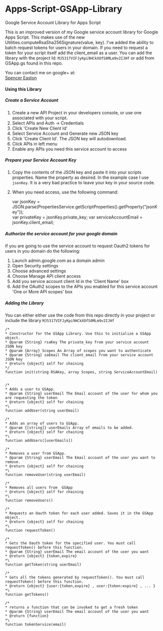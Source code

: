 # Apps-Script-GSApp-Library
Google Service Account Library for Apps Script

This is an improved version of my Google service account library for Google Apps Script. This makes use of the new Utilities.computeRsaSha256Signature(value, key).  I've added the ability to batch request tokens for users in your domain. If you need to request a token for your script itself add the client_email as a user.  You can add the library with the project Id: `MJ5317VIFJyKpi9HCkXOfS0MLm9v2IJHf` or add from GSApp.gs found in this repo. 

You can contact me on google+ at:  
[Spencer Easton](https://plus.google.com/+SpencerEastonCCS)  

#### Using this Library  
##### Create a Service Account
1) Create a new API Project in your developers console, or use one associated with your script.   
2) Select APIs and Auth -> Credentials  
3) Click 'Create New Client Id'  
4) Select Service Account and Generate new JSON key  
5) Click 'Create Client Id'. The JSON key will autodownload.  
6) Click APIs in left menu  
7) Enable any APIs you need this service account to access  

##### Prepare your Service Account Key  
1) Copy the contents of the JSON key and paste it into your scripts properties. Name the property as desired. In the example case I use `jsonKey`. It is a very bad practice to leave your key in your source code.  
2) When you need access, use the following command:  

    var jsonKey = JSON.parse(PropertiesService.getScriptProperties().getProperty("jsonKey"));  
    var privateKey = jsonKey.private_key;
    var serviceAccountEmail = jsonKey.client_email; 


  
##### Authorize the service account for your google domain  
If you are going to use the service account to request Oauth2 tokens for users in you domain do the following:  
 1) Launch admin.google.com as a domain admin  
 2) Open Security settings  
 3) Choose advanced settings  
 4) Choose Manage API client access  
 5) Add you service account client Id in the 'Client Name' box  
 6) Add the OAuth2 scopes to the APIs you enabled for this service account 'One or More API scopes' box  
   
   
##### Adding the Library  
You can either either use the code from this repo directly in your project or include the library `MJ5317VIFJyKpi9HCkXOfS0MLm9v2IJHf`
  
    
    /*  
    * Constructor for the GSApp Library. Use this to initialize a GSApp object.   
    * @param {String} rsaKey The private_key from your service account JSON key  
    * @param {Array} Scopes An Array of scopes you want to authenticate    
    * @param {String} saEmail The client_email from your service account JSON key    
    * @return {object} self for chaining  
    */  
    function init(string RSAKey, array Scopes, string ServiceAccountEmail)   
    
      
    /*  
    * Adds a user to GSApp.  
    * @param {String} userEmail The Email account of the user for whom you are requesting the token  
    * @return {object} self for chaining  
    *\  
    function addUser(string userEmail)   
    
    /*  
    * Adds an array of users to GSApp.  
    * @param {[string]} userEmails Array of emails to be added.  
    * @return {object} self for chaining  
    *\  
    function addUsers([userEmails])
    
    /*  
    * Removes a user from GSApp.    
    * @param {String} userEmail The Email account of the user you want to remove.    
    * @return {object} self for chaining  
    *\  
    function removeUser(string userEmail)   
    
    /*  
    * Removes all users from  GSApp
    * @return {object} self for chaining  
    *\  
    function removeUsers()   
    
    /*  
    * Requests an Oauth token for each user added. Saves it in the GSApp object.  
    * @return {object} self for chaining  
    *\  
    function requestToken()   
      
    /*  
    * Gets the Oauth token for the specified user. You must call requestToken() before this function.  
    * @param {String} userEmail The email account of the user you want  
    * @return {object} {token,expire}  
    *\  
    function getToken(string userEmail)  
      
    /*  
    * Gets all the tokens generated by requestToken(). You must call requestToken() before this function.  
    * @return {object} {user:{token,expire} , user:{token:expire} , ... }   
    *\  
    function getTokens()  
      
    /*  
    * returns a function that can be invoked to get a fresh token 
    * @param {String} userEmail The email account of the user you want  
    * @return {function}     
    *\  
    function tokenService(email)  
  
  

